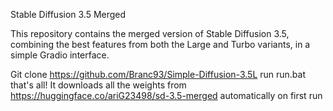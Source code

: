 Stable Diffusion 3.5 Merged

This repository contains the merged version of Stable Diffusion 3.5, combining the best features from both the Large and Turbo variants, in a simple Gradio interface. 

Git clone https://github.com/Branc93/Simple-Diffusion-3.5L
run run.bat
that's all! It downloads all the weights from https://huggingface.co/ariG23498/sd-3.5-merged automatically on first run
